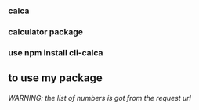 ### calca
### calculator package

### use npm install cli-calca
## to use my package

###### WARNING: the list of numbers is got from the request url

